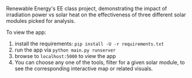 Renewable Energy's EE class project, demonstrating the impact of irradiation power vs solar heat on the effectiveness of three different solar modules picked for analysis.

To view the app:

1. install the requirements: `pip install -U -r requirements.txt`
2. run the app via `python main.py runserver`
3. browse to `localhost:5000` to view the app
4. You can choose any one of the tools, filter for a given solar module, to see the corresponding interactive map or related visuals.
